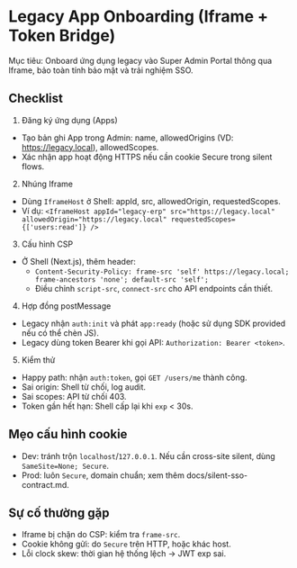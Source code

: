 # Legacy App Onboarding (Iframe + Token Bridge)

Mục tiêu: Onboard ứng dụng legacy vào Super Admin Portal thông qua Iframe, bảo toàn tính bảo mật và trải nghiệm SSO.

## Checklist

1) Đăng ký ứng dụng (Apps)
- Tạo bản ghi App trong Admin: name, allowedOrigins (VD: https://legacy.local), allowedScopes.
- Xác nhận app hoạt động HTTPS nếu cần cookie Secure trong silent flows.

2) Nhúng Iframe
- Dùng `IframeHost` ở Shell: appId, src, allowedOrigin, requestedScopes.
- Ví dụ: `<IframeHost appId="legacy-erp" src="https://legacy.local" allowedOrigin="https://legacy.local" requestedScopes={['users:read']} />`

3) Cấu hình CSP
- Ở Shell (Next.js), thêm header:
  - `Content-Security-Policy: frame-src 'self' https://legacy.local; frame-ancestors 'none'; default-src 'self';`
  - Điều chỉnh `script-src`, `connect-src` cho API endpoints cần thiết.

4) Hợp đồng postMessage
- Legacy nhận `auth:init` và phát `app:ready` (hoặc sử dụng SDK provided nếu có thể chèn JS).
- Legacy dùng token Bearer khi gọi API: `Authorization: Bearer <token>`.

5) Kiểm thử
- Happy path: nhận `auth:token`, gọi `GET /users/me` thành công.
- Sai origin: Shell từ chối, log audit.
- Sai scopes: API từ chối 403.
- Token gần hết hạn: Shell cấp lại khi `exp` < 30s.

## Mẹo cấu hình cookie
- Dev: tránh trộn `localhost`/`127.0.0.1`. Nếu cần cross-site silent, dùng `SameSite=None; Secure`.
- Prod: luôn `Secure`, domain chuẩn; xem thêm docs/silent-sso-contract.md.

## Sự cố thường gặp
- Iframe bị chặn do CSP: kiểm tra `frame-src`.
- Cookie không gửi: do `Secure` trên HTTP, hoặc khác host.
- Lỗi clock skew: thời gian hệ thống lệch → JWT exp sai.
